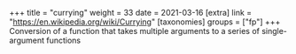 +++
title = "currying"
weight = 33
date = 2021-03-16
[extra]
link = "https://en.wikipedia.org/wiki/Currying"
[taxonomies]
groups = ["fp"]
+++
Conversion of a function that takes multiple arguments to a series of single-argument functions

